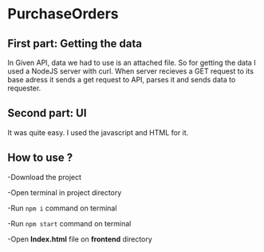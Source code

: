 # PurchaseOrders
 
## First part: Getting the data
In Given API, data we had to use is an attached file. So for getting the data I used a NodeJS server with curl. When server recieves a GET request to its base adress it sends a get request to API, parses it  and sends data to requester.

## Second part: UI
It was quite easy. I used the javascript and HTML for it.

## How to use ?
-Download the project

-Open terminal in project directory

-Run `npm i` command on terminal

-Run `npm start` command on terminal

-Open **Index.html** file on **frontend** directory
